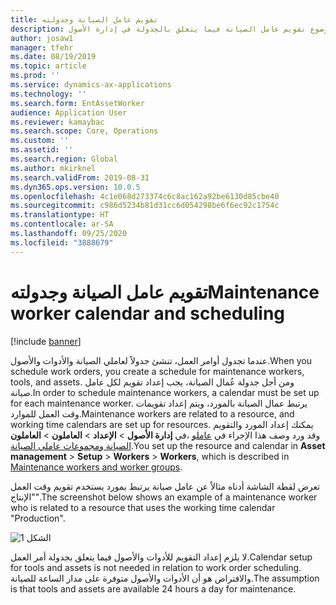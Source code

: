 ```yaml
---
title: تقويم عامل الصيانة وجدولته
description: يشرح هذا الموضوع تقويم عامل الصيانة فيما يتعلق بالجدولة في إدارة الأصول.
author: josaw1
manager: tfehr
ms.date: 08/19/2019
ms.topic: article
ms.prod: ''
ms.service: dynamics-ax-applications
ms.technology: ''
ms.search.form: EntAssetWorker
audience: Application User
ms.reviewer: kamaybac
ms.search.scope: Core, Operations
ms.custom: ''
ms.assetid: ''
ms.search.region: Global
ms.author: mkirknel
ms.search.validFrom: 2019-08-31
ms.dyn365.ops.version: 10.0.5
ms.openlocfilehash: 4c1e068d273374c6c8ac162a92be6130d85cbe40
ms.sourcegitcommit: c986d5234b81d31cc6d054298be6f6ec92c1754c
ms.translationtype: HT
ms.contentlocale: ar-SA
ms.lasthandoff: 09/25/2020
ms.locfileid: "3888679"
---
```

# <a name="maintenance-worker-calendar-and-scheduling"></a><span data-ttu-id="e8962-103">تقويم عامل الصيانة وجدولته</span><span class="sxs-lookup"><span data-stu-id="e8962-103">Maintenance worker calendar and scheduling</span></span>

[!include [banner](../../includes/banner.md)]

 

<span data-ttu-id="e8962-104">عندما تجدول أوامر العمل، تنشئ جدولاً لعاملي الصيانة والأدوات والأصول.</span><span class="sxs-lookup"><span data-stu-id="e8962-104">When you schedule work orders, you create a schedule for maintenance workers, tools, and assets.</span></span> <span data-ttu-id="e8962-105">ومن أجل جدولة عُمال الصيانة، يجب إعداد تقويم لكل عامل صيانة.</span><span class="sxs-lookup"><span data-stu-id="e8962-105">In order to schedule maintenance workers, a calendar must be set up for each maintenance worker.</span></span> <span data-ttu-id="e8962-106">يرتبط عمال الصيانة بالمورد، ويتم إعداد تقويمات وقت العمل للموارد.</span><span class="sxs-lookup"><span data-stu-id="e8962-106">Maintenance workers are related to a resource, and working time calendars are set up for resources.</span></span> <span data-ttu-id="e8962-107">يمكنك إعداد المورد والتقويم في **إدارة الأصول** > **الإعداد** > **العاملون** > **العاملون‏‎**، وقد ورد وصف هذا الإجراء في [عاملو الصيانة ومجموعات عاملي الصيانة‬](../setup-for-objects/workers-and-worker-groups.md).</span><span class="sxs-lookup"><span data-stu-id="e8962-107">You set up the resource and calendar in **Asset management** > **Setup** > **Workers** > **Workers**, which is described in [Maintenance workers and worker groups](../setup-for-objects/workers-and-worker-groups.md).</span></span>

<span data-ttu-id="e8962-108">تعرض لقطة الشاشة أدناه مثالاً عن عامل صيانة يرتبط بمورد يستخدم تقويم وقت العمل "الإنتاج".</span><span class="sxs-lookup"><span data-stu-id="e8962-108">The screenshot below shows an example of a maintenance worker who is related to a resource that uses the working time calendar "Production".</span></span>

![الشكل 1](media/01-work-order-scheduling.png)

<span data-ttu-id="e8962-110">لا يلزم إعداد التقويم للأدوات والأصول فيما يتعلق بجدولة أمر العمل.</span><span class="sxs-lookup"><span data-stu-id="e8962-110">Calendar setup for tools and assets is not needed in relation to work order scheduling.</span></span> <span data-ttu-id="e8962-111">والافتراض هو أن الأدوات والأصول متوفرة على مدار الساعة للصيانة.</span><span class="sxs-lookup"><span data-stu-id="e8962-111">The assumption is that tools and assets are available 24 hours a day for maintenance.</span></span>

